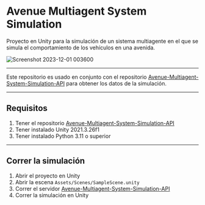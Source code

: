 # Avenue Multiagent System Simulation

Proyecto en Unity para la simulación de un sistema multiagente en el que se simula el comportamiento de los vehículos en una avenida.

![Screenshot 2023-12-01 003600](https://github.com/JCooleyM/RETO-MultiAgentes-UNITY/assets/88672259/4942a1ea-5ab9-45d9-ac1c-8ec0697dce94)

---

Este repositorio es usado en conjunto con el repositorio [Avenue-Multiagent-System-Simulation-API](https://github.com/CDavidSV/Avenue-Multiagent-System-Simulation-API) para obtener los datos de la simulación.

---

## Requisitos
1. Tener el repositorio [Avenue-Multiagent-System-Simulation-API](https://github.com/CDavidSV/Avenue-Multiagent-System-Simulation-API)
2. Tener instalado Unity 2021.3.26f1
3. Tener instalado Python 3.11 o superior

---

## Correr la simulación
1. Abrir el proyecto en Unity
2. Abrir la escena `Assets/Scenes/SampleScene.unity`
3. Correr el servidor [Avenue-Multiagent-System-Simulation-API](https://github.com/CDavidSV/Avenue-Multiagent-System-Simulation-API)
4. Correr la simulación en Unity
